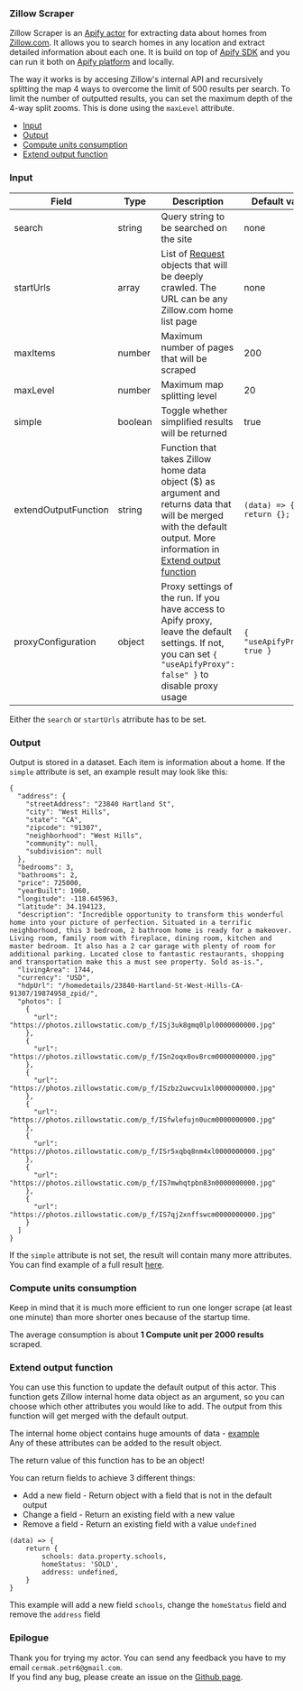 ### Zillow Scraper

Zillow Scraper is an [Apify actor](https://apify.com/actors) for extracting data about homes from [Zillow.com](https://zillow.com). It allows you to search homes in any location and extract detailed information about each one. It is build on top of [Apify SDK](https://sdk.apify.com/) and you can run it both on [Apify platform](https://my.apify.com) and locally.  
  
The way it works is by accesing Zillow's internal API and recursively splitting the map 4 ways to overcome the limit of 500 results per search. To limit the number of outputted results, you can set the maximum depth of the 4-way split zooms. This is done using the `maxLevel` attribute.

- [Input](#input)
- [Output](#output)
- [Compute units consumption](#compute-units-consumption)
- [Extend output function](#extend-output-function)

### Input

| Field | Type | Description | Default value
| ----- | ---- | ----------- | -------------|
| search | string | Query string to be searched on the site | none |
| startUrls | array | List of [Request](https://sdk.apify.com/docs/api/request#docsNav) objects that will be deeply crawled. The URL can be any Zillow.com home list page | none |
| maxItems | number | Maximum number of pages that will be scraped | 200 |
| maxLevel | number | Maximum map splitting level | 20 |
| simple | boolean | Toggle whether simplified results will be returned | true |
| extendOutputFunction | string | Function that takes Zillow home data object ($) as argument and returns data that will be merged with the default output. More information in [Extend output function](#extend-output-function) | `(data) => { return {}; }` |
| proxyConfiguration | object | Proxy settings of the run. If you have access to Apify proxy, leave the default settings. If not, you can set `{ "useApifyProxy": false" }` to disable proxy usage | `{ "useApifyProxy": true }`|  

Either the `search` or `startUrls` atrribute has to be set.

### Output

Output is stored in a dataset. Each item is information about a home.
If the `simple` attribute is set, an example result may look like this:
```
{
  "address": {
    "streetAddress": "23840 Hartland St",
    "city": "West Hills",
    "state": "CA",
    "zipcode": "91307",
    "neighborhood": "West Hills",
    "community": null,
    "subdivision": null
  },
  "bedrooms": 3,
  "bathrooms": 2,
  "price": 725000,
  "yearBuilt": 1960,
  "longitude": -118.645963,
  "latitude": 34.194123,
  "description": "Incredible opportunity to transform this wonderful home into your picture of perfection. Situated in a terrific neighborhood, this 3 bedroom, 2 bathroom home is ready for a makeover. Living room, family room with fireplace, dining room, kitchen and master bedroom. It also has a 2 car garage with plenty of room for additional parking. Located close to fantastic restaurants, shopping and transportation make this a must see property. Sold as-is.",
  "livingArea": 1744,
  "currency": "USD",
  "hdpUrl": "/homedetails/23840-Hartland-St-West-Hills-CA-91307/19874958_zpid/",
  "photos": [
    {
      "url": "https://photos.zillowstatic.com/p_f/ISj3uk8gmq0lpl0000000000.jpg"
    },
    {
      "url": "https://photos.zillowstatic.com/p_f/ISn2oqx0ov8rcm0000000000.jpg"
    },
    {
      "url": "https://photos.zillowstatic.com/p_f/ISzbz2uwcvu1xl0000000000.jpg"
    },
    {
      "url": "https://photos.zillowstatic.com/p_f/ISfwlefujn0ucm0000000000.jpg"
    },
    {
      "url": "https://photos.zillowstatic.com/p_f/ISr5xqbq8nm4xl0000000000.jpg"
    },
    {
      "url": "https://photos.zillowstatic.com/p_f/IS7mwhqtpbn83n0000000000.jpg"
    },
    {
      "url": "https://photos.zillowstatic.com/p_f/IS7qj2xnffswcm0000000000.jpg"
    }
  ]
}
```
If the `simple` attribute is not set, the result will contain many more attributes.
You can find example of a full result [here](https://pastebin.com/P016j7ip).

### Compute units consumption
Keep in mind that it is much more efficient to run one longer scrape (at least one minute) than more shorter ones because of the startup time.

The average consumption is about **1 Compute unit per 2000 results** scraped.

### Extend output function

You can use this function to update the default output of this actor. This function gets Zillow internal home data object as an argument, so you can choose which other attributes you would like to add. The output from this function will get merged with the default output.
  
The internal home object contains huge amounts of data - [example](https://pastebin.com/kiWayJvs)  
Any of these attributes can be added to the result object.

The return value of this function has to be an object!

You can return fields to achieve 3 different things:
- Add a new field - Return object with a field that is not in the default output
- Change a field - Return an existing field with a new value
- Remove a field - Return an existing field with a value `undefined`

```
(data) => {
    return {
        schools: data.property.schools,
        homeStatus: 'SOLD',
        address: undefined,
    }
}
```
This example will add a new field `schools`, change the `homeStatus` field and remove the `address` field

### Epilogue
Thank you for trying my actor. You can send any feedback you have to my email `cermak.petr6@gmail.com`.  
If you find any bug, please create an issue on the [Github page](https://github.com/cermak-petr/actor-zillow-api-scraper).
